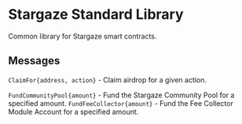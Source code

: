 # Stargaze Standard Library

Common library for Stargaze smart contracts.

## Messages

`ClaimFor{address, action}` - Claim airdrop for a given action.

`FundCommunityPool{amount}` - Fund the Stargaze Community Pool for a specified amount.
`FundFeeCollector{amount}` - Fund the Fee Collector Module Account for a specified amount.
